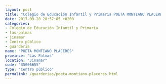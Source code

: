 ```yaml
---
layout: post
title: "Colegio de Educación Infantil y Primaria POETA MONTIANO PLACERES"
date: 2017-09-20 20:57:05 +0200
categories:
- Colegio de Educación Infantil y Primaria
- las-palmas
- jinamar
- Centro público
- guarderia
name: "POETA MONTIANO PLACERES"
province: "Las Palmas"
location: "Jinamar"
code: "35006655"
type: "Centro público"
permalink: /guarderias/poeta-montiano-placeres.html
---
```

